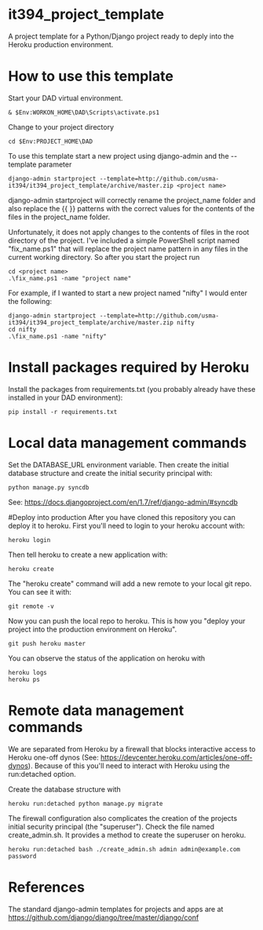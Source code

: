 # it394_project_template
A project template for a Python/Django project ready to deply into the Heroku production environment.

# How to use this template
Start your DAD virtual environment.
```
& $Env:WORKON_HOME\DAD\Scripts\activate.ps1
```
Change to your project directory
```
cd $Env:PROJECT_HOME\DAD
```

To use this template start a new project using django-admin and the --template parameter
```
django-admin startproject --template=http://github.com/usma-it394/it394_project_template/archive/master.zip <project name>
```
django-admin startproject will correctly rename the project_name folder and also replace the {{ }} patterns with the correct values for the contents of the files in the project_name folder.

Unfortunately, it does not apply changes to the contents of files in the root directory of the project.  I've included a simple PowerShell script named "fix_name.ps1" that will replace the project name pattern in any files in the current working directory.  So after you start the project run
```
cd <project name>
.\fix_name.ps1 -name "project name"
```

For example, if I wanted to start a new project named "nifty" I would enter the following:
```
django-admin startproject --template=http://github.com/usma-it394/it394_project_template/archive/master.zip nifty
cd nifty
.\fix_name.ps1 -name "nifty"
```

# Install packages required by Heroku
Install the packages from requirements.txt (you probably already have these installed in your DAD environment):
```
pip install -r requirements.txt
```

# Local data management commands

Set the DATABASE_URL environment variable. Then create the initial database structure and create the initial security principal with:
```
python manage.py syncdb
```

See: https://docs.djangoproject.com/en/1.7/ref/django-admin/#syncdb


#Deploy into production
After you have cloned this repository you can deploy it to heroku.  First you'll need to login to your heroku account with:
```
heroku login
```
Then tell heroku to create a new application with:
```
heroku create
```
The "heroku create" command will add a new remote to your local git repo.  You can see it with:
```
git remote -v
```
Now you can push the local repo to heroku.  This is how you "deploy your project into the production environment on Heroku".
```
git push heroku master
```
You can observe the status of the application on heroku with
```
heroku logs
heroku ps
```

# Remote data management commands
We are separated from Heroku by a firewall that blocks interactive access to Heroku one-off dynos (See: https://devcenter.heroku.com/articles/one-off-dynos).  Because of this you'll need to interact with Heroku using the run:detached option.


Create the database structure with
```
heroku run:detached python manage.py migrate
```

The firewall configuration also complicates the creation of the projects initial security principal (the "superuser"). Check the file named create_admin.sh.  It provides a method to create the superuser on heroku.

```
heroku run:detached bash ./create_admin.sh admin admin@example.com password
```

# References
The standard django-admin templates for projects and apps are at https://github.com/django/django/tree/master/django/conf


